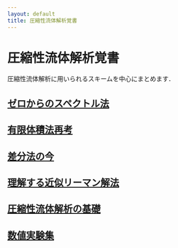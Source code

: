 ```yaml
---
layout: default
title: 圧縮性流体解析覚書
---
```


# 圧縮性流体解析覚書

圧縮性流体解析に用いられるスキームを中心にまとめます．

## [ゼロからのスペクトル法](./spectral)
## [有限体積法再考](./finitevolume)
## [差分法の今](./finitedifference)
## [理解する近似リーマン解法](./riemannsolvers)
## [圧縮性流体解析の基礎](./basics)
## [数値実験集](./testproblems)